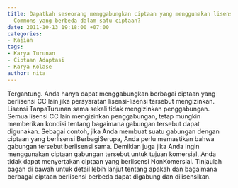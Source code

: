 ```yaml
---
title: Dapatkah seseorang menggabungkan ciptaan yang menggunakan lisensi Creative
  Commons yang berbeda dalam satu ciptaan?
date: 2011-10-13 19:18:00 +07:00
categories:
- Kajian
tags:
- Karya Turunan
- Ciptaan Adaptasi
- Karya Kolase
author: nita
---
```


Tergantung. Anda hanya dapat menggabungkan berbagai ciptaan yang berlisensi CC lain jika persyaratan lisensi-lisensi tersebut mengizinkan. Lisensi TanpaTurunan sama sekali tidak mengizinkan penggabungan. Semua lisensi CC lain mengizinkan penggabungan, tetap mungkin memberikan kondisi tentang bagaimana gabungan tersebut dapat digunakan. Sebagai contoh, jika Anda membuat suatu gabungan dengan ciptaan yang berlisensi BerbagiSerupa, Anda perlu memastikan bahwa gabungan tersebut berlisensi sama. Demikian juga jika Anda ingin menggunakan ciptaan gabungan tersebut untuk tujuan komersial, Anda tidak dapat menyertakan ciptaan yang berlisensi NonKomersial. Tinjaulah bagan di bawah untuk detail lebih lanjut tentang apakah dan bagaimana berbagai ciptaan berlisensi berbeda dapat digabung dan dilisensikan.